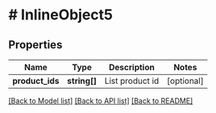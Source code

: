 # # InlineObject5

## Properties

Name | Type | Description | Notes
------------ | ------------- | ------------- | -------------
**product_ids** | **string[]** | List product id | [optional]

[[Back to Model list]](../../README.md#models) [[Back to API list]](../../README.md#endpoints) [[Back to README]](../../README.md)
